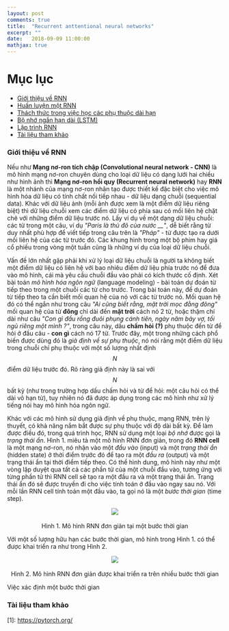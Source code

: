 ```yaml
---
layout: post
comments: true
title:  "Recurrent anttentional neural networks"
excerpt: ""
date:   2018-09-09 11:00:00
mathjax: true
---
```


# Mục lục
* [Giới thiệu về RNN](#introduction)
* [Huấn luyện một RNN](#training)
* [Thách thức trong việc học các phụ thuộc dài hạn](#challenge)
* [Bộ nhớ ngắn hạn dài (LSTM)](#lstm)
* [Lập trình RNN](#coding)
* [Tài liệu tham khảo](#references)

### Giới thiệu về RNN <a name="introduction"></a>

Nếu như **Mạng nơ-ron tích chập (Convolutional neural network - CNN)** là mô hình mạng nơ-ron chuyên dùng cho loại dữ liệu có dạng lưới hai chiều như hình ảnh thì **Mạng nơ-ron hồi quy (Recurrent neural network)** hay **RNN** là một nhánh của mạng nơ-ron nhân tạo được thiết kế đặc biệt cho việc mô hình hóa dữ liệu có tính chất nối tiếp nhau - dữ liệu dạng chuỗi (sequential data). Khác với dữ liệu ảnh (mỗi ảnh được xem là một điểm dữ liệu riêng biệt) thì dữ liệu chuỗi xem các điểm dữ liệu có phía sau có mối liên hệ chặt chẽ với những điểm dữ liệu trước nó. Lấy ví dụ về một dạng dữ liệu chuỗi: các từ trong một câu, ví dụ _"Paris là thủ đô của nước \_\_"_, dễ biết rằng từ duy nhất phù hợp để viết tiếp trong câu trên là _"Pháp"_ - từ được tạo ra dưới mối liên hệ của các từ trước đó. Các khung hình trong một bộ phim hay giá cổ phiếu trong vòng một tuần cũng là những ví dụ của loại dữ liệu chuỗi.

Vấn đề lớn nhất gặp phải khi xử lý loại dữ liệu chuỗi là người ta không biết một điểm dữ liệu có liên hệ với bao nhiêu điểm dữ liệu phía trước nó để đưa vào mô hình, cái mà yêu cầu chuỗi đầu vào phải có kích thước cố định. Xét bài toán _mô hình hóa ngôn ngữ_ (language modeling) - bài toán dự đoán từ tiếp theo trong một chuỗi các từ cho trước. Trong bài toán này, để dự đoán từ tiếp theo ta cần biết mối quan hệ của nó với các từ trước nó. Mối quan hệ đó có thể ngắn như trong câu _"Ai cũng biết rằng, mặt trời mọc đằng đông"_ mối quan hệ của từ **đông** chỉ dài đến **mặt trời** cách nó 2 từ, hoặc thậm chí dài như câu _"Con gì đầu rồng đuôi phụng cánh tiên, ngày năm bảy vợ, tối ngủ riêng một mình ?"_, trong câu này, dấu **chấm hỏi (?)** phụ thuộc đến từ để hỏi ở đầu câu - **con gì** cách nó 17 từ. Trước đây, một trong những cách phổ biến được dùng đó là _giả định về sự phụ thuộc_, nó nói rằng một điểm dữ liệu trong chuỗi chỉ phụ thuộc với một số lượng nhất định $$N$$ điểm dữ liệu trước đó. Rõ ràng giả định này là sai với $$N$$ bất kỳ (như trong trường hợp dấu chấm hỏi và từ để hỏi: một câu hỏi có thể dài vô hạn từ), tuy nhiên nó đã được áp dụng trong các mô hình như xử lý tiếng nói hay mô hình hóa ngôn ngữ.

Khác với các mô hình sử dụng giả định về phụ thuộc, mạng RNN, trên lý thuyết, có khả năng nắm bắt được sự phụ thuộc với độ dài bất kỳ. Để làm được điều đó, trong quá trình học, RNN sử dụng một loại _bộ nhớ_ được gọi là _trạng thái ẩn_. Hình 1. miêu tả một mô hình RNN đơn giản, trong đó __RNN cell__ là một mạng nơ-ron, nó nhận vào một _đầu vào_ (input) và một _trạng thái ẩn_ (hidden state) ở thời điểm trước đó để tạo ra một _đầu ra_ (output) và một trạng thái ẩn tại thời điểm tiếp theo. Có thể hình dung, mô hình này như một vòng lặp duyệt qua tất cả các phần tử của một chuỗi đầu vào, tương ứng với từng phần tử thì RNN cell sẽ tạo ra một đầu ra và một trạng thái ẩn. Trạng thái ẩn đó sẽ được truyền đi cho việc tính toán ở đầu vào ngay sau nó. Với mỗi lần RNN cell tính toán một đầu vào, ta gọi nó là một _bước thời gian_ (time step).

<p align="center">
  <img src="http://farm2.staticflickr.com/1904/45027635721_78f337c8f5_b.jpg">
  <br>
  <br>
  Hình 1. Mô hình RNN đơn giản tại một bước thời gian
</p>

Với một số lượng hữu hạn các bước thời gian, mô hình trong Hình 1. có thể được khai triển ra như trong Hình 2.

<p align="center">
  <img src="http://farm2.staticflickr.com/1956/44329996054_01f9ea900c_b.jpg">
  <br>
  <br>
  Hình 2. Mô hình RNN đơn giản được khai triển ra trên nhiều bước thời gian
</p>

Việc xác định một bước thời gian 



### Tài liệu tham khảo <a name="references"></a>
\[1\]: https://pytorch.org/